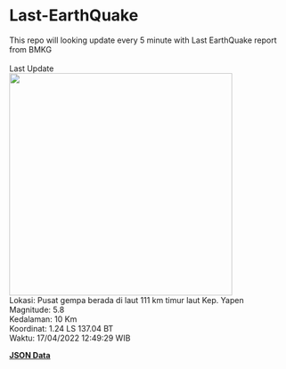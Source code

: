 # Last-EarthQuake
This repo will looking update every 5 minute with Last EarthQuake report from BMKG
<br>
<br>
Last Update
<br>
<img src="https://ews.bmkg.go.id/TEWS/data/20220417124929.mmi.jpg" width="400"/>
<br>
Lokasi: Pusat gempa berada di laut 111 km timur laut Kep. Yapen <br>
Magnitude: 5.8 <br>
Kedalaman: 10 Km <br>
Koordinat: 1.24 LS 137.04 BT <br>
Waktu: 17/04/2022 12:49:29 WIB <br>

<a href="./data/data.json">**JSON Data**</a>
